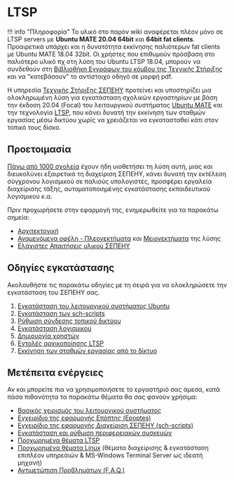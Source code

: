 # LTSP

!!! info "Πληροφορία"
    Το υλικό στο παρόν wiki αναφέρεται πλέον μόνο σε LTSP servers με **Ubuntu MATE 20.04 64bit**
    και **64bit fat clients**. Προαιρετικά υπάρχει και η δυνατότητα εκκίνησης παλιότερων fat clients με Ubuntu MATE 18.04 32bit. Οι χρήστες που επιθυμούν πρόσβαση στο παλιότερο υλικό πχ στη λύση του Ubuntu LTSP 18.04, μπορούν να συνδεθούν στη
    [Βιβλιοθήκη Εγγράφων του κόμβου της Τεχνικής Στήριξης](https://ts.sch.gr/docs/odigies-egkatastasis-diaxirisis) και να "κατεβάσουν" το αντίστοιχο οδηγό σε μορφή pdf.

Η υπηρεσία [Τεχνικής Στήριξης ΣΕΠΕΗΥ](https://ts.sch.gr/) προτείνει και υποστηρίζει μια
ολοκληρωμένη λύση για εγκατάσταση σχολικών εργαστηρίων με βάση την
έκδοση 20.04 (Focal) του λειτουργικού συστήματος [Ubuntu MATE](https://ubuntu-mate.org/) και την τεχνολογία
[LTSP](https://ltsp.org), που κάνει δυνατή την εκκίνηση των σταθμών
εργασίας μέσω δικτύου χωρίς να χρειάζεται να εγκατασταθεί κάτι στον
τοπικό τους δίσκο.

## Προετοιμασία

[Πάνω από 1000 σχολεία](Προχωρημένα/Χάρτης.md) έχουν
ήδη υιοθετήσει τη λύση αυτή, μιας και διευκολύνει εξαιρετικά τη
διαχείριση ΣΕΠΕΗΥ, κάνει δυνατή την εκτέλεση σύγχρονου
λογισμικού σε παλιούς υπολογιστές, προσφέρει εργαλεία
διαχείρισης τάξης, αυτοματοποιημένης εγκατάστασης εκπαιδευτικού
λογισμικού κ.α.

Πριν προχωρήσετε στην εφαρμογή της, ενημερωθείτε για τα παρακάτω σημεία:

  - [Αρχιτεκτονική](Αρχιτεκτονική.md)
  - [Αναμενόμενα οφέλη -
    Πλεονεκτήματα](Πλεονεκτήματα.md)
    και [Μειονεκτήματα](Μειονεκτήματα.md) της λύσης
  - [Ελάχιστες Απαιτήσεις υλικού
    ΣΕΠΕΗΥ](Απαιτήσεις.md)

## Οδηγίες εγκατάστασης

Ακολουθήστε τις παρακάτω οδηγίες με τη σειρά για να ολοκληρώσετε την
εγκατάσταση του ΣΕΠΕΗΥ σας.

1.  [Εγκατάσταση του λειτουργικού συστήματος
    Ubuntu](../Εγκατάσταση_Ubuntu/index.md)
2.  [Εγκατάσταση των
    sch-scripts](../sch-scripts/Εγκατάσταση.md)
3.  [Ρύθμιση σύνδεσης τοπικού
    δικτύου](../sch-scripts/Ρύθμιση_σύνδεσης_δικτύου.md)
4.  [Εγκατάσταση
    λογισμικού](Εγκατάσταση_λογισμικού.md)
5.  [Δημιουργία
    χρηστών](../sch-scripts/Χρήστες/Δημιουργία_χρηστών.md)
6.  [Εντολές αρχικοποίησης
    LTSP](../sch-scripts/Εντολές_LTSP.md)
7.  [Εκκίνηση των σταθμών εργασίας από το
    δίκτυο](Εκκίνηση_από_το_δίκτυο/index.md)

## Μετέπειτα ενέργειες

Αν και μπορείτε πια να χρησιμοποιήσετε το εργαστήριό σας άμεσα, κατά
πάσα πιθανότητα τα παρακάτω θέματα θα σας φανούν χρήσιμα:

  - [Βασικός χειρισμός του λειτουργικού
    συστήματος](../Ubuntu.md)
  - [Εγχειρίδιο της εφαρμογής Επόπτης
    (Epoptes)](../epoptes/index.md)
  - [Εγχειρίδιο της εφαρμογής Διαχείριση ΣΕΠΕΗΥ
    (sch-scripts)](../sch-scripts/index.md)
  - [Εγκατάσταση και ρύθμιση περιφερειακών
    συσκευών](Περιφερειακές_συσκευές.md)
  - [Προχωρημένα θέματα LTSP](Προχωρημένα/index.md)
  - [Προχωρημένα θέματα Linux](../Προχωρημένα/index.md) (θέματα
    διαχείρισης & εγκατάσταση επιπλέον υπηρεσιών & MS-Windows
    Terminal Server ως ιδεατή μηχανή)
  - [Αντιμετώπιση Προβλημάτων (F.A.Q.)](FAQ.md)
